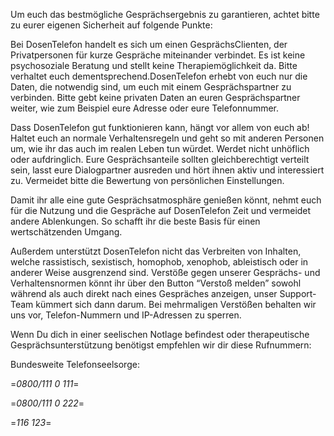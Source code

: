 Um euch das bestmögliche Gesprächsergebnis zu garantieren, achtet bitte zu eurer eigenen Sicherheit auf folgende Punkte:

Bei DosenTelefon handelt es sich um einen GesprächsClienten, der Privatpersonen für kurze Gespräche miteinander verbindet. Es ist keine psychosoziale Beratung und stellt keine Therapiemöglichkeit da. Bitte verhaltet euch dementsprechend.DosenTelefon erhebt von euch nur die Daten, die notwendig sind, um euch mit einem Gesprächspartner zu verbinden. Bitte gebt keine privaten Daten an euren Gesprächspartner weiter, wie zum Beispiel eure Adresse oder eure Telefonnummer.

Dass DosenTelefon gut funktionieren kann, hängt vor allem von euch ab! Haltet euch an normale Verhaltensregeln und geht so mit anderen Personen um, wie ihr das auch im realen Leben tun würdet. Werdet nicht unhöflich oder aufdringlich. Eure Gesprächsanteile sollten gleichberechtigt verteilt sein, lasst eure Dialogpartner ausreden und hört ihnen aktiv und interessiert zu. Vermeidet bitte die Bewertung von persönlichen Einstellungen.

Damit ihr alle eine gute Gesprächsatmosphäre genießen könnt, nehmt euch  für die Nutzung und die Gespräche auf DosenTelefon Zeit und vermeidet andere Ablenkungen. So schafft ihr die beste Basis für einen wertschätzenden Umgang.

Außerdem unterstützt DosenTelefon nicht das Verbreiten von Inhalten, welche rassistisch, sexistisch, homophob, xenophob, ableistisch oder in anderer Weise ausgrenzend sind. Verstöße gegen unserer Gesprächs- und Verhaltensnormen könnt ihr über den Button “Verstoß melden” sowohl während als auch direkt nach eines Gespräches anzeigen, unser Support-Team kümmert sich dann darum. Bei mehrmaligen Verstößen behalten wir uns vor, Telefon-Nummern und IP-Adressen zu sperren.

Wenn Du dich in einer seelischen Notlage befindest oder therapeutische Gesprächsunterstützung benötigst empfehlen wir dir diese Rufnummern:

Bundesweite Telefonseelsorge:

=*0800/111 0 111*=

=*0800/111 0 222*=

=*116 123*=
